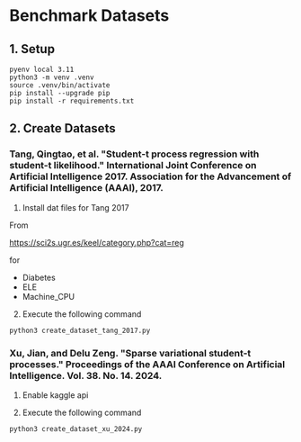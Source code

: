 # Benchmark Datasets

## 1. Setup

```
pyenv local 3.11
python3 -m venv .venv
source .venv/bin/activate
pip install --upgrade pip
pip install -r requirements.txt
```

## 2. Create Datasets

### Tang, Qingtao, et al. "Student-t process regression with student-t likelihood." International Joint Conference on Artificial Intelligence 2017. Association for the Advancement of Artificial Intelligence (AAAI), 2017.

1. Install dat files for Tang 2017

From

https://sci2s.ugr.es/keel/category.php?cat=reg

for

- Diabetes
- ELE
- Machine_CPU

2. Execute the following command

```
python3 create_dataset_tang_2017.py
```

### Xu, Jian, and Delu Zeng. "Sparse variational student-t processes." Proceedings of the AAAI Conference on Artificial Intelligence. Vol. 38. No. 14. 2024.

1. Enable kaggle api

2. Execute the following command

```
python3 create_dataset_xu_2024.py
```
